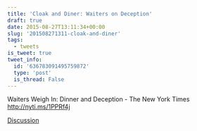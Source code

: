 ```yaml
---
title: 'Cloak and Diner: Waiters on Deception'
draft: true
date: 2015-08-27T13:11:34+00:00
slug: '201508271311-cloak-and-diner'
tags:
  - tweets
is_tweet: true
tweet_info:
  id: '636783091495759872'
  type: 'post'
  is_thread: False
---
```




Waiters Weigh In: Dinner and Deception - The New York Times <http://nyti.ms/1PPRf4j>

[Discussion](https://x.com/sytelus/status/636783091495759872)
